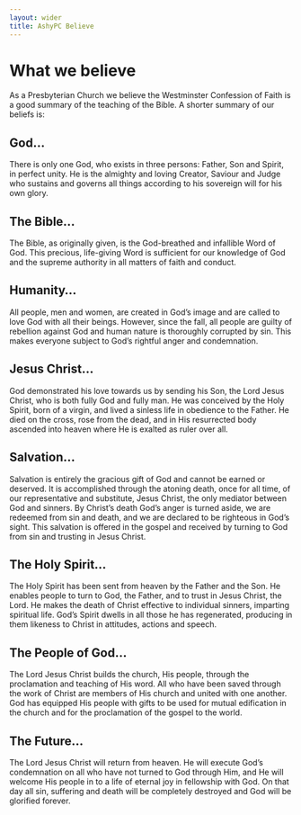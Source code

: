 ```yaml
---
layout: wider
title: AshyPC Believe
---
```


# What we believe

As a Presbyterian Church we believe the Westminster Confession of Faith is a good summary of the teaching of the Bible. A shorter summary of our beliefs is:

## God…

There is only one God, who exists in three persons: Father, Son and Spirit, in perfect unity. He is the almighty and loving Creator, Saviour and Judge who sustains and governs all things according to his sovereign will for his own glory. 

## The Bible…

The Bible, as originally given, is the God-breathed and infallible Word of God. This precious, life-giving Word is sufficient for our knowledge of God and the supreme authority in all matters of faith and conduct.

## Humanity…

All people, men and women, are created in God’s image and are called to love God with all their beings. However, since the fall, all people are guilty of rebellion against God and human nature is thoroughly corrupted by sin. This makes everyone subject to God’s rightful anger and condemnation.

## Jesus Christ…

God demonstrated his love towards us by sending his Son, the Lord Jesus Christ, who is both fully God and fully man. He was conceived by the Holy Spirit, born of a virgin, and lived a sinless life in obedience to the Father. He died on the cross, rose from the dead, and in His resurrected body ascended into heaven where He is exalted as ruler over all.

## Salvation…

Salvation is entirely the gracious gift of God and cannot be earned or deserved. It is accomplished through the atoning death, once for all time, of our representative and substitute, Jesus Christ, the only mediator between God and sinners. By Christ’s death God’s anger is turned aside, we are redeemed from sin and death, and we are declared to be righteous in God’s sight. This salvation is offered in the gospel and received by turning to God from sin and trusting in Jesus Christ.

## The Holy Spirit…

The Holy Spirit has been sent from heaven by the Father and the Son. He enables people to turn to God, the Father, and to trust in Jesus Christ, the Lord. He makes the death of Christ effective to individual sinners, imparting spiritual life. God’s Spirit dwells in all those he has regenerated, producing in them likeness to Christ in attitudes, actions and speech.

## The People of God…

The Lord Jesus Christ builds the church, His people, through the proclamation and teaching of His word. All who have been saved through the work of Christ are members of His church and united with one another. God has equipped His people with gifts to be used for mutual edification in the church and for the proclamation of the gospel to the world.

## The Future…

The Lord Jesus Christ will return from heaven. He will execute God’s condemnation on all who have not turned to God through Him, and He will welcome His people in to a life of eternal joy in fellowship with God. On that day all sin, suffering and death will be completely destroyed and God will be glorified forever.